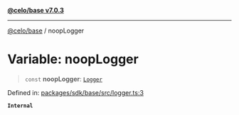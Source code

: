[**@celo/base v7.0.3**](../README.md)

***

[@celo/base](../README.md) / noopLogger

# Variable: noopLogger

> `const` **noopLogger**: [`Logger`](../type-aliases/Logger.md)

Defined in: [packages/sdk/base/src/logger.ts:3](https://github.com/celo-org/developer-tooling/blob/master/packages/sdk/base/src/logger.ts#L3)

**`Internal`**
